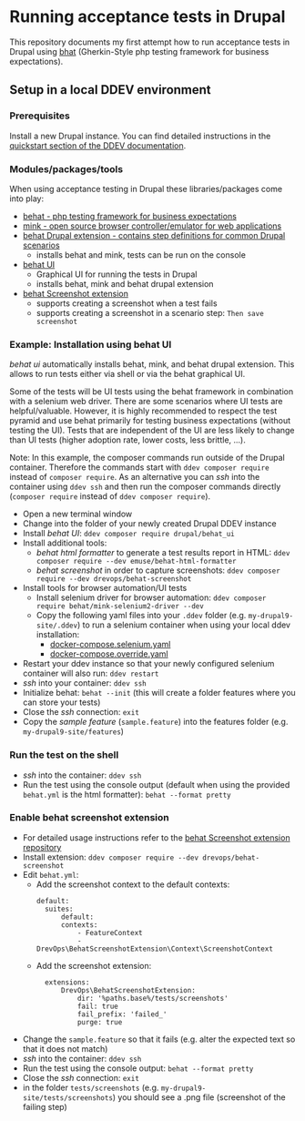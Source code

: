 # Running acceptance tests in Drupal

This repository documents my first attempt how to run acceptance tests in Drupal using [bhat](https://behat.org/) (Gherkin-Style php testing framework for business expectations).

## Setup in a local DDEV environment

### Prerequisites

Install a new Drupal instance. You can find detailed instructions in the [quickstart section of the DDEV documentation](https://ddev.readthedocs.io/en/latest/users/quickstart/).

### Modules/packages/tools

When using acceptance testing in Drupal these libraries/packages come into play:

- [behat - php testing framework for business expectations](https://behat.org/)
- [mink - open source browser controller/emulator for web applications](https://mink.behat.org/en/latest/)
- [behat Drupal extension - contains step definitions for common Drupal scenarios](https://behat-drupal-extension.readthedocs.io/en/stable/intro.html)
    - installs behat and mink, tests can be run on the console
- [behat UI](https://www.drupal.org/project/behat_ui)
    - Graphical UI for running the tests in Drupal
    - installs behat, mink and behat drupal extension
- [behat Screenshot extension](https://github.com/drevops/behat-screenshot)
    - supports creating a screenshot when a test fails
    - supports creating a screenshot in a scenario step: `Then save screenshot`

### Example: Installation using behat UI

*behat ui* automatically installs behat, mink, and behat drupal extension. This allows to run tests either via shell or via the behat graphical UI. 

Some of the tests will be UI tests using the behat framework in combination with a selenium web driver. There are some scenarios where UI tests are helpful/valuable. However, it is highly recommended to respect the test pyramid and use behat primarily for testing business expectations (without testing the UI). Tests that are independent of the UI are less likely to change than UI tests (higher adoption rate, lower costs, less brittle, ...).

Note: In this example, the composer commands run outside of the Drupal container. Therefore the commands start with `ddev composer require` instead of `composer require`. As an alternative you can *ssh* into the container using `ddev ssh` and then run the composer commands directly (`composer require` instead of `ddev composer require`).

- Open a new terminal window
- Change into the folder of your newly created Drupal DDEV instance
- Install *behat UI*: `ddev composer require drupal/behat_ui`
- Install additional tools:
    - *behat html formatter* to generate a test results report in HTML: `ddev composer require --dev emuse/behat-html-formatter`
    - *behat screenshot* in order to capture screenshots: `ddev composer require --dev drevops/behat-screenshot`
- Install tools for browser automation/UI tests
    - Install selenium driver for browser automation: `ddev composer require behat/mink-selenium2-driver --dev`
    - Copy the following yaml files into your `.ddev` folder (e.g. `my-drupal9-site/.ddev`) to run a selenium container when using your local ddev installation: 
        - [docker-compose.selenium.yaml](.ddev/docker-compose.selenium.yaml)
        - [docker-compose.override.yaml](.ddev/docker-compose.override.yaml)
- Restart your ddev instance so that your newly configured selenium container will also run: `ddev restart`
- *ssh* into your container: `ddev ssh`
- Initialize behat: `behat --init` (this will create a folder features where you can store your tests)
- Close the *ssh* connection: `exit`
- Copy the *sample feature* (`sample.feature`) into the features folder (e.g. `my-drupal9-site/features`)

### Run the test on the shell

- *ssh* into the container: `ddev ssh`
- Run the test using the console output (default when using the provided `behat.yml` is the html formatter): `behat --format pretty`

### Enable behat screenshot extension

- For detailed usage instructions refer to the [behat Screenshot extension repository](https://github.com/drevops/behat-screenshot)
- Install extension: `ddev composer require --dev drevops/behat-screenshot`
- Edit `behat.yml`:
    - Add the screenshot context to the default contexts: 
      ```
      default:
        suites:
            default:
            contexts:
                - FeatureContext
                - DrevOps\BehatScreenshotExtension\Context\ScreenshotContext
      ```
    - Add the screenshot extension:
      ```
        extensions:
            DrevOps\BehatScreenshotExtension:
                dir: '%paths.base%/tests/screenshots'
                fail: true
                fail_prefix: 'failed_'
                purge: true
      ```
- Change the `sample.feature` so that it fails (e.g. alter the expected text so that it does not match)
- *ssh* into the container: `ddev ssh`
- Run the test using the console output: `behat --format pretty`
- Close the *ssh* connection: `exit`
- in the folder `tests/screenshots` (e.g. `my-drupal9-site/tests/screenshots`) you should see a .png file (screenshot of the failing step)